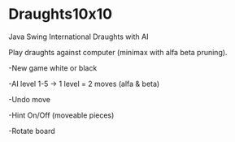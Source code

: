 # Draughts10x10
Java Swing International Draughts with AI

Play draughts against computer (minimax with alfa beta pruning).

-New game white or black

-AI level 1-5 -> 1 level = 2 moves (alfa & beta)

-Undo move

-Hint On/Off (moveable pieces)

-Rotate board
